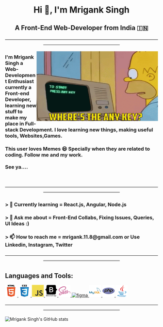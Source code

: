 <h1 align="center">Hi 👋, I'm Mrigank Singh</h1>
<h2 align="center">A Front-End Web-Developer from India 🇮🇳</h2>

<p align="center">——————————————————————————————————————————————————————</p>

<p align="center">
 
  <img align="right" width="400" height="230" src="homercodes.gif">
</p>
<p>
</p>
<p><h3>I'm Mrigank Singh a Web-Development Enthusiast currently a Front-end Developer, learning new stuff to make my place in Full-stack Development. I love learning new things, making useful tools, Websites,Games.</h3></p>


<p><h3>This user loves Memes 😆 Specially when they are related to coding. Follow me and my work. <br> <br>See ya....</h3></p>
<br>
<p align="center">——————————————————————————————————————————————————————</p>



<h3>> 🌱 Currently learning = React.js, Angular, Node.js</h3>
<h3>> 💬 Ask me about = Front-End Collabs, Fixing Issues, Queries, UI Ideas :) </h3>
<h3>> 📫 How to reach me = mrigank.11.8@gmail.com or Use Linkedin, Instagram, Twitter</h3>








<p align="center">——————————————————————————————————————————————————————</p>
  <h2 align="left">Languages and Tools:</h2>
<p align="left">
  
  <a href="https://www.w3.org/html/" target="_blank" rel="noreferrer"> <img src="https://raw.githubusercontent.com/devicons/devicon/master/icons/html5/html5-original-wordmark.svg" alt="html5" width="40" height="40"/> </a> <a href="https://www.w3schools.com/css/" target="_blank" rel="noreferrer"> <img src="https://raw.githubusercontent.com/devicons/devicon/master/icons/css3/css3-original-wordmark.svg" alt="css3" width="40" height="40"/> <a href="https://developer.mozilla.org/en-US/docs/Web/JavaScript" target="_blank" rel="noreferrer"> <img src="https://raw.githubusercontent.com/devicons/devicon/master/icons/javascript/javascript-original.svg" alt="javascript" width="40" height="40"/> </a> <a href="https://getbootstrap.com" target="_blank" rel="noreferrer"> <img src="https://raw.githubusercontent.com/devicons/devicon/master/icons/bootstrap/bootstrap-plain-wordmark.svg" alt="bootstrap" width="40" height="40"/> </a>  <a href="https://sass-lang.com" target="_blank" rel="noreferrer"> <img src="https://raw.githubusercontent.com/devicons/devicon/master/icons/sass/sass-original.svg" alt="sass" width="40" height="40"/> </a>  <a href="https://www.figma.com/" target="_blank" rel="noreferrer"> <img src="https://www.vectorlogo.zone/logos/figma/figma-icon.svg" alt="figma" width="40" height="40"/>   </a> <a href="https://www.mysql.com/" target="_blank" rel="noreferrer"> <img src="https://raw.githubusercontent.com/devicons/devicon/master/icons/mysql/mysql-original-wordmark.svg" alt="mysql" width="40" height="40"/> </a> <a href="https://www.php.net" target="_blank" rel="noreferrer"> <img src="https://raw.githubusercontent.com/devicons/devicon/master/icons/php/php-original.svg" alt="php" width="40" height="40"/> </a>  <a href="https://www.java.com" target="_blank" rel="noreferrer"> <img src="https://raw.githubusercontent.com/devicons/devicon/master/icons/java/java-original.svg" alt="java" width="40" height="40"/> </a>
</p>

<p align="center">——————————————————————————————————————————————————————</p>


![Mrigank Singh's GitHub stats](https://github-readme-stats.vercel.app/api?username=mrigank118&theme=merko&show_icons=true)



